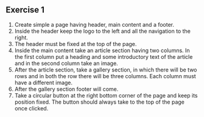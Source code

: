 ## Exercise 1

1. Create simple a page having header, main content and a footer.
2. Inside the header keep the logo to the left and all the navigation to the right.
3. The header must be fixed at the top of the page.
4. Inside the main content take an article section having two columns. In the first column put a heading and some introductory text of the article and in the second column take an image.
5. After the article section, take a gallery section, in which there will be two rows and in both the row there will be three columns. Each column must have a different image.
6. After the gallery section footer will come.
7. Take a circular button at the right bottom corner of the page and keep its position fixed. The button should always take to the top of the page once clicked.
